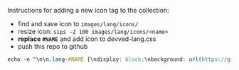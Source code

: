 Instructions for adding a new icon tag to the collection:

  - find and save icon to `images/lang/icons/`
  - resize icon: `sips -Z 100 images/lang/icons/<name>`
  - **replace `#NAME`** and add icon to devved-lang.css 
  - push this repo to github

```css
echo -e "\n\n.lang-#NAME {\ndisplay: block;\nbackground: url(https://github.com/devvedNET/blog-assets/blob/master/images/lang/icons/#NAME.png?raw=true);\n}" >> /var/www/html/wp-content/themes/twentyseventeen/devved-lang.css
```